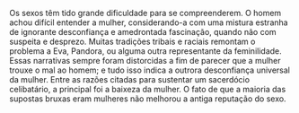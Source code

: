 ﻿Os sexos têm tido grande dificuldade para se compreenderem. O homem achou difícil entender a mulher, considerando-a com uma mistura estranha de ignorante desconfiança e amedrontada fascinação, quando não com suspeita e desprezo. Muitas tradições tribais e raciais remontam o problema a Eva, Pandora, ou alguma outra representante da feminilidade. Essas narrativas sempre foram distorcidas a fim de parecer que a mulher trouxe o mal ao homem; e tudo isso indica a outrora desconfiança universal da mulher. Entre as razões citadas para sustentar um sacerdócio celibatário, a principal foi a baixeza da mulher. O fato de que a maioria das supostas bruxas eram mulheres não melhorou a antiga reputação do sexo.